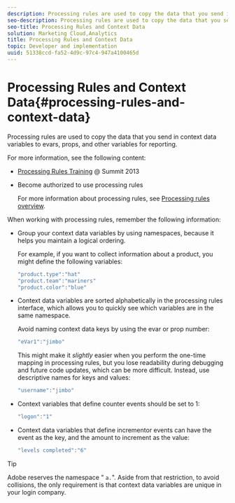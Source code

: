```yaml
---
description: Processing rules are used to copy the data that you send in context data variables to evars, props, and other variables for reporting.
seo-description: Processing rules are used to copy the data that you send in context data variables to evars, props, and other variables for reporting.
seo-title: Processing Rules and Context Data
solution: Marketing Cloud,Analytics
title: Processing Rules and Context Data
topic: Developer and implementation
uuid: 51338ccd-fa52-4d9c-97c4-947a4100465d
---
```


# Processing Rules and Context Data{#processing-rules-and-context-data}

Processing rules are used to copy the data that you send in context data variables to evars, props, and other variables for reporting.

 For more information, see the following content:

* [Processing Rules Training](https://tv.adobe.com/embed/1181/16506/) @ Summit 2013 
* Become authorized to use processing rules

  For more information about processing rules, see [Processing rules overview](https://docs.adobe.com/content/help/en/analytics/admin/admin-tools/processing-rules/processing-rules.html).

When working with processing rules, remember the following information:

* Group your context data variables by using namespaces, because it helps you maintain a logical ordering.

  For example, if you want to collect information about a product, you might define the following variables: 

  ```js
  "product.type":"hat" 
  "product.team":"mariners" 
  "product.color":"blue"
  ```

* Context data variables are sorted alphabetically in the processing rules interface, which allows you to quickly see which variables are in the same namespace.

  Avoid naming context data keys by using the evar or prop number:

  ```js
  "eVar1":"jimbo"
  ```

  This might make it *slightly* easier when you perform the one-time mapping in processing rules, but you lose readability during debugging and future code updates, which can be more difficult. Instead, use descriptive names for keys and values:

  ```js
  "username":"jimbo"
  ```

* Context variables that define counter events should be set to 1:

  ```js
  "logon":"1"
  ```

* Context data variables that define incrementor events can have the event as the key, and the amount to increment as the value:

  ```js
  "levels completed":"6"
  ```

>[!TIP]
>
>Adobe reserves the namespace " `a.`". Aside from that restriction, to avoid collisions, the only requirement is that context data variables are unique in your login company.

